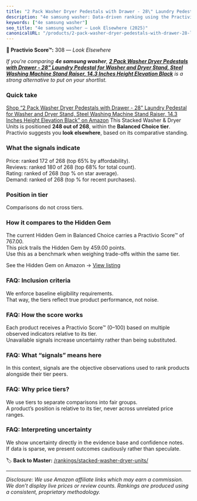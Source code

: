 ```yaml
---
title: "2 Pack Washer Dryer Pedestals with Drawer - 28\" Laundry Pedestal for Washer and Dryer Stand, Steel Washing Machine Stand Raiser, 14.3 Inches Height Elevation Black"
description: "4e samsung washer: Data-driven ranking using the Practivio Score™. Positioned by quality, value, demand, findability, momentum."
keywords: ["4e samsung washer"]
seo_title: "4e samsung washer — Look Elsewhere (2025)"
canonicalURL: "/products/2-pack-washer-dryer-pedestals-with-drawer-28-laundry-pedestal-for-washer-and-dryer-stand-steel-washing-machine-stand-raiser-143-inches-height-elevation-black-B0F66FNWC9/"
---
```


**🚫 Practivio Score™:** 308 — _Look Elsewhere_


*If you're comparing **4e samsung washer**, **[2 Pack Washer Dryer Pedestals with Drawer - 28" Laundry Pedestal for Washer and Dryer Stand, Steel Washing Machine Stand Raiser, 14.3 Inches Height Elevation Black](https://www.amazon.com/dp/B0F66FNWC9?tag=practivio-20)** is a strong alternative to put on your shortlist.*
### Quick take
[Shop “2 Pack Washer Dryer Pedestals with Drawer - 28" Laundry Pedestal for Washer and Dryer Stand, Steel Washing Machine Stand Raiser, 14.3 Inches Height Elevation Black” on Amazon](https://www.amazon.com/dp/B0F66FNWC9?tag=practivio-20)
This Stacked Washer & Dryer Units is positioned **248 out of 268**, within the **Balanced Choice tier**.  
Practivio suggests you **look elsewhere**, based on its comparative standing.

### What the signals indicate
Price: ranked 172 of 268 (top 65% by affordability).  
Reviews: ranked 180 of 268 (top 68% for total count).  
Rating: ranked  of 268 (top % on star average).  
Demand: ranked  of 268 (top % for recent purchases).

### Position in tier
Comparisons do not cross tiers.

### How it compares to the Hidden Gem
The current Hidden Gem in Balanced Choice carries a Practivio Score™ of 767.00.  
This pick trails the Hidden Gem by 459.00 points.  
Use this as a benchmark when weighing trade-offs within the same tier.  

See the Hidden Gem on Amazon → [View listing](https://www.amazon.com/dp/B09YLKMHLH?tag=practivio-20)

### FAQ: Inclusion criteria
We enforce baseline eligibility requirements.  
That way, the tiers reflect true product performance, not noise.

### FAQ: How the score works
Each product receives a Practivio Score™ (0–100) based on multiple observed indicators relative to its tier.  
Unavailable signals increase uncertainty rather than being substituted.

### FAQ: What “signals” means here
In this context, signals are the objective observations used to rank products alongside their tier peers.

### FAQ: Why price tiers?
We use tiers to separate comparisons into fair groups.  
A product’s position is relative to its tier, never across unrelated price ranges.

### FAQ: Interpreting uncertainty
We show uncertainty directly in the evidence base and confidence notes.  
If data is sparse, we present outcomes cautiously rather than speculate.


🏷️ **Back to Master:** [/rankings/stacked-washer-dryer-units/](/rankings/stacked-washer-dryer-units/)

---
_Disclosure: We use Amazon affiliate links which may earn a commission. We don’t display live prices or review counts. Rankings are produced using a consistent, proprietary methodology._
